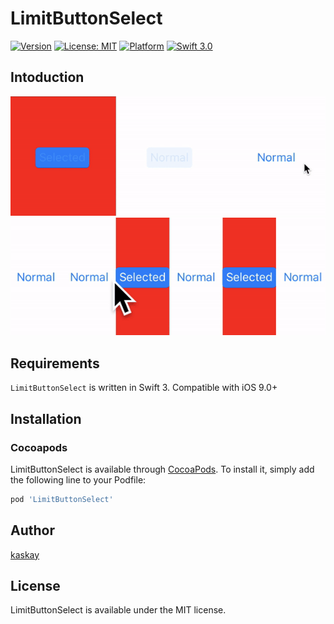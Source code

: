 # LimitButtonSelect
[![Version](https://img.shields.io/cocoapods/v/LimitButtonSelect.svg?style=flat)](http://cocoapods.org/pods/LimitButtonSelect)
[![License: MIT](https://img.shields.io/badge/license-MIT-blue.svg?style=flat)](https://github.com/younatics/Toggler/blob/master/LICENSE)
[![Platform](https://img.shields.io/cocoapods/p/LimitButtonSelect.svg?style=flat)](http://cocoapods.org/pods/LimitButtonSelect)
[![Swift 3.0](https://img.shields.io/badge/Swift-3.0-orange.svg?style=flat)](https://developer.apple.com/swift/)

## Intoduction
![demo](Image/limitButtonSelect.gif)
![demo](Image/limitButtonSelect2.gif)

## Requirements

`LimitButtonSelect` is written in Swift 3. Compatible with iOS 9.0+

## Installation

### Cocoapods

LimitButtonSelect is available through [CocoaPods](http://cocoapods.org). To install
it, simply add the following line to your Podfile:

```ruby
pod 'LimitButtonSelect'
```


## Author
[kaskay](https://github.com/kaskay)

## License
LimitButtonSelect is available under the MIT license.
